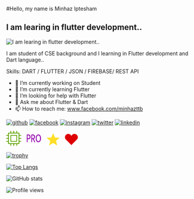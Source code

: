 #Hello, my name is Minhaz Iptesham
## I am learing in flutter development..
![I am learing in flutter development..](https://www.facebook.com/photo/?fbid=1527402354349123&set=a.145125562576816)

I am student of CSE background and I learning in Flutter development and Dart language..

Skills: DART / FLUTTER / JSON / FIREBASE/ REST API

- 🔭 I’m currently working on Student 
- 🌱 I’m currently learning Flutter  
- 🤔 I’m looking for help with Flutter 
- 💬 Ask me about Flutter & Dart 
- 📫 How to reach me: www.facebook.com/minhazttb 


[<img src='https://cdn.jsdelivr.net/npm/simple-icons@3.0.1/icons/github.svg' alt='github' height='40'>](https://github.com/minhazIptesham)  [<img src='https://cdn.jsdelivr.net/npm/simple-icons@3.0.1/icons/facebook.svg' alt='facebook' height='40'>](https://www.facebook.com/minhazttb)  [<img src='https://cdn.jsdelivr.net/npm/simple-icons@3.0.1/icons/instagram.svg' alt='instagram' height='40'>](https://www.instagram.com/mr.micky_19/)  [<img src='https://cdn.jsdelivr.net/npm/simple-icons@3.0.1/icons/twitter.svg' alt='twitter' height='40'>](https://twitter.com/AgMinhaz)  [<img src='https://cdn.jsdelivr.net/npm/simple-icons@3.0.1/icons/linkedin.svg' alt='linkedin' height='40'>](https://linkedin.com/MinhazIptesham)  

<a href='https://docs.github.com/en/developers'><img src='https://raw.githubusercontent.com/acervenky/animated-github-badges/master/assets/devbadge.gif' width='40' height='40'></a> <a href='https://github.com/pricing'><img src='https://raw.githubusercontent.com/acervenky/animated-github-badges/master/assets/pro.gif' width='40' height='40'></a> <a href='https://stars.github.com/'><img src='https://raw.githubusercontent.com/acervenky/animated-github-badges/master/assets/starbadge.gif' width='35' height='35'></a> <a href='https://docs.github.com/en/github/supporting-the-open-source-community-with-github-sponsors'><img src='https://raw.githubusercontent.com/acervenky/animated-github-badges/master/assets/sponsorbadge.gif' width='35' height='35'></a> 

[![trophy](https://github-profile-trophy.vercel.app/?username=minhazIptesham)](https://github.com/ryo-ma/github-profile-trophy)

[![Top Langs](https://github-readme-stats.vercel.app/api/top-langs/?username=minhazIptesham)](https://github.com/anuraghazra/github-readme-stats)

![GitHub stats](https://github-readme-stats.vercel.app/api?username=minhazIptesham&show_icons=true&count_private=true)  

![Profile views](https://gpvc.arturio.dev/minhazIptesham)  
